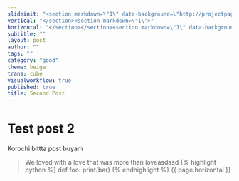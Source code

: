 ```yaml
---
slideinit: "<section markdown=\"1\" data-background=\"http://projectpages.github.io/project-pages/img/slidebackground.png\"><section markdown=\"1\">"
vertical: "</section><section markdown=\"1\">"
horizontal: "</section></section><section markdown=\"1\" data-background=\"http://projectpages.github.io/project-pages/img/slidebackground.png\"><section markdown=\"1\">"
subtitle: ""
layout: post
author: ""
tags: ""
category: "good"
theme: beige
trans: cube
visualworkflow: true
published: true
title: Second Post
---
```



# Test post 2

Korochi bittta post buyam
> We loved with a love that was more than loveasdasd
{% highlight python %}
 def foo:
 	print(bar)
{% endhighlight %}
{{ page.horizontal }}
